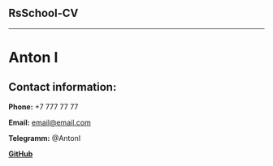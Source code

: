 ## RsSchool-CV

---

# Anton I

## Contact information:

**Phone:** +7 777 77 77

**Email:** email@email.com

**Telegramm:** @AntonI

[**GitHub**](https://github.com/SamGepSal)
